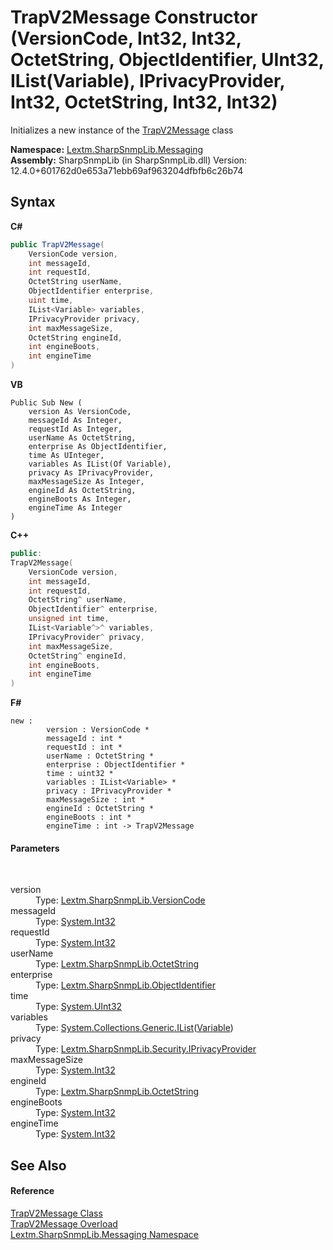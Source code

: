 # TrapV2Message Constructor (VersionCode, Int32, Int32, OctetString, ObjectIdentifier, UInt32, IList(Variable), IPrivacyProvider, Int32, OctetString, Int32, Int32)
 

Initializes a new instance of the <a href="T_Lextm_SharpSnmpLib_Messaging_TrapV2Message">TrapV2Message</a> class

**Namespace:**&nbsp;<a href="N_Lextm_SharpSnmpLib_Messaging">Lextm.SharpSnmpLib.Messaging</a><br />**Assembly:**&nbsp;SharpSnmpLib (in SharpSnmpLib.dll) Version: 12.4.0+601762d0e653a71ebb69af963204dfbfb6c26b74

## Syntax

**C#**<br />
``` C#
public TrapV2Message(
	VersionCode version,
	int messageId,
	int requestId,
	OctetString userName,
	ObjectIdentifier enterprise,
	uint time,
	IList<Variable> variables,
	IPrivacyProvider privacy,
	int maxMessageSize,
	OctetString engineId,
	int engineBoots,
	int engineTime
)
```

**VB**<br />
``` VB
Public Sub New ( 
	version As VersionCode,
	messageId As Integer,
	requestId As Integer,
	userName As OctetString,
	enterprise As ObjectIdentifier,
	time As UInteger,
	variables As IList(Of Variable),
	privacy As IPrivacyProvider,
	maxMessageSize As Integer,
	engineId As OctetString,
	engineBoots As Integer,
	engineTime As Integer
)
```

**C++**<br />
``` C++
public:
TrapV2Message(
	VersionCode version, 
	int messageId, 
	int requestId, 
	OctetString^ userName, 
	ObjectIdentifier^ enterprise, 
	unsigned int time, 
	IList<Variable^>^ variables, 
	IPrivacyProvider^ privacy, 
	int maxMessageSize, 
	OctetString^ engineId, 
	int engineBoots, 
	int engineTime
)
```

**F#**<br />
``` F#
new : 
        version : VersionCode * 
        messageId : int * 
        requestId : int * 
        userName : OctetString * 
        enterprise : ObjectIdentifier * 
        time : uint32 * 
        variables : IList<Variable> * 
        privacy : IPrivacyProvider * 
        maxMessageSize : int * 
        engineId : OctetString * 
        engineBoots : int * 
        engineTime : int -> TrapV2Message
```


#### Parameters
&nbsp;<dl><dt>version</dt><dd>Type: <a href="T_Lextm_SharpSnmpLib_VersionCode">Lextm.SharpSnmpLib.VersionCode</a><br /></dd><dt>messageId</dt><dd>Type: <a href="https://docs.microsoft.com/dotnet/api/system.int32" target="_blank" rel="noopener noreferrer">System.Int32</a><br /></dd><dt>requestId</dt><dd>Type: <a href="https://docs.microsoft.com/dotnet/api/system.int32" target="_blank" rel="noopener noreferrer">System.Int32</a><br /></dd><dt>userName</dt><dd>Type: <a href="T_Lextm_SharpSnmpLib_OctetString">Lextm.SharpSnmpLib.OctetString</a><br /></dd><dt>enterprise</dt><dd>Type: <a href="T_Lextm_SharpSnmpLib_ObjectIdentifier">Lextm.SharpSnmpLib.ObjectIdentifier</a><br /></dd><dt>time</dt><dd>Type: <a href="https://docs.microsoft.com/dotnet/api/system.uint32" target="_blank" rel="noopener noreferrer">System.UInt32</a><br /></dd><dt>variables</dt><dd>Type: <a href="https://docs.microsoft.com/dotnet/api/system.collections.generic.ilist-1" target="_blank" rel="noopener noreferrer">System.Collections.Generic.IList</a>(<a href="T_Lextm_SharpSnmpLib_Variable">Variable</a>)<br /></dd><dt>privacy</dt><dd>Type: <a href="T_Lextm_SharpSnmpLib_Security_IPrivacyProvider">Lextm.SharpSnmpLib.Security.IPrivacyProvider</a><br /></dd><dt>maxMessageSize</dt><dd>Type: <a href="https://docs.microsoft.com/dotnet/api/system.int32" target="_blank" rel="noopener noreferrer">System.Int32</a><br /></dd><dt>engineId</dt><dd>Type: <a href="T_Lextm_SharpSnmpLib_OctetString">Lextm.SharpSnmpLib.OctetString</a><br /></dd><dt>engineBoots</dt><dd>Type: <a href="https://docs.microsoft.com/dotnet/api/system.int32" target="_blank" rel="noopener noreferrer">System.Int32</a><br /></dd><dt>engineTime</dt><dd>Type: <a href="https://docs.microsoft.com/dotnet/api/system.int32" target="_blank" rel="noopener noreferrer">System.Int32</a><br /></dd></dl>

## See Also


#### Reference
<a href="T_Lextm_SharpSnmpLib_Messaging_TrapV2Message">TrapV2Message Class</a><br /><a href="Overload_Lextm_SharpSnmpLib_Messaging_TrapV2Message__ctor">TrapV2Message Overload</a><br /><a href="N_Lextm_SharpSnmpLib_Messaging">Lextm.SharpSnmpLib.Messaging Namespace</a><br />
